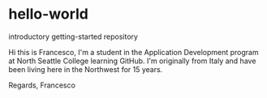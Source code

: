 # hello-world
introductory getting-started repository

Hi this is Francesco,
I'm a student in the Application Development program at North Seattle College learning GitHub.
I'm originally from Italy and have been living here in the Northwest for 15 years.

Regards,
Francesco
